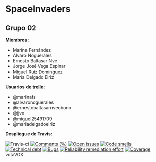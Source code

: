 # SpaceInvaders

## Grupo 02
**Miembros:**
*  Marina Fernández
*  Alvaro Noguerales
*  Ernesto Baltasar Nve
*  Jorge José Vega Espinar
*  Miguel Ruíz Domínguez
* 	María Delgado Eiriz

**Usuarios de [trello](https://trello.com/b/nMfJwqAy/g2):**
*  @marinafs
*  @alvaronoguerales
*  @ernestobaltasarnveobono
*  @jjve
*  @miguel25491709
*	@mariadelgadoeiriz

**Despliegue de Travis:**

![Travis-ci](https://travis-ci.org/cobramarley/SpaceInvaders.svg?branch=master)
[![Comments (%)](https://sonarcloud.io/api/badges/measure?key=cobramarley_SpaceInvaders&metric=comment_lines_density)](https://sonarcloud.io/component_measures?id=cobramarley_SpaceInvaders&metric=comment_lines_density)
[![Open issues](https://sonarcloud.io/api/badges/measure?key=cobramarley_SpaceInvaders&metric=open_issues)](https://sonarcloud.io/component_measures?id=cobramarley_SpaceInvaders&metric=open_issues)
[![Code smells](https://sonarcloud.io/api/badges/measure?key=cobramarley_SpaceInvaders&metric=code_smells)](https://sonarcloud.io/component_measures?id=cobramarley_SpaceInvaders&metric=code_smells)
[![Technical debt](https://sonarcloud.io/api/badges/measure?key=cobramarley_SpaceInvaders&metric=sqale_index)](https://sonarcloud.io/component_measures?id=cobramarley_SpaceInvaders&metric=sqale_index)
[![Bugs](https://sonarcloud.io/api/badges/measure?key=cobramarley_SpaceInvaders&metric=bugs)](https://sonarcloud.io/component_measures?id=cobramarley_SpaceInvaders&metric=bugs)
[![Reliability remediation effort](https://sonarcloud.io/api/badges/measure?key=cobramarley_SpaceInvaders&metric=reliability_remediation_effort)](https://sonarcloud.io/component_measures?id=cobramarley_SpaceInvaders&metric=reliability_remediation_effort)
[![Coverage](https://sonarcloud.io/api/badges/measure?key=cobramarley_SpaceInvaders&metric=coverage)](https://sonarcloud.io/component_measures?id=cobramarley_SpaceInvaders&metric=coverage)
votaVOX
